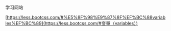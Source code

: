 

学习网站

 [https://less.bootcss.com/#%E5%8F%98%E9%87%8F%EF%BC%88variables%EF%BC%89](https://less.bootcss.com/#变量（variables）) 

